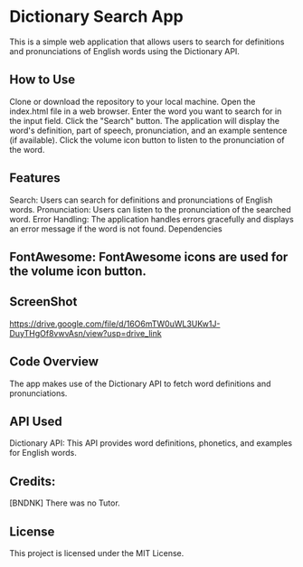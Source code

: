 # Dictionary Search App
This is a simple web application that allows users to search for definitions and pronunciations of English words using the Dictionary API.

## How to Use
Clone or download the repository to your local machine.
Open the index.html file in a web browser.
Enter the word you want to search for in the input field.
Click the "Search" button.
The application will display the word's definition, part of speech,  pronunciation, and an example sentence (if available).
Click the volume icon button to listen to the pronunciation of the word.

## Features
Search: Users can search for definitions and pronunciations of English words.
Pronunciation: Users can listen to the pronunciation of the searched word.
Error Handling: The application handles errors gracefully and displays an error message if the word is not found.
Dependencies

## FontAwesome: FontAwesome icons are used for the volume icon button.

## ScreenShot

https://drive.google.com/file/d/16O6mTW0uWL3UKw1J-DuyTHgOf8vwvAsn/view?usp=drive_link



## Code Overview
The app makes use of the Dictionary API to fetch word definitions and pronunciations.

## API Used
Dictionary API: This API provides word definitions, phonetics, and examples for English words.


## Credits:
[BNDNK] There was no Tutor.

## License
This project is licensed under the MIT License.
